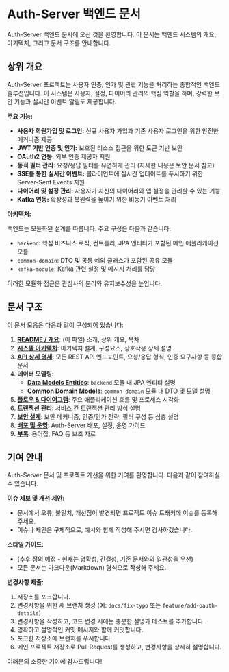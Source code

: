 # Auth-Server 백엔드 문서

Auth-Server 백엔드 문서에 오신 것을 환영합니다. 이 문서는 백엔드 시스템의 개요, 아키텍처, 그리고 문서 구조를 안내합니다.

## 상위 개요

Auth-Server 프로젝트는 사용자 인증, 인가 및 관련 기능을 처리하는 종합적인 백엔드 솔루션입니다. 이 시스템은 사용자, 설정, 다이어리 관리의 핵심 역할을 하며, 강력한 보안 기능과 실시간 이벤트 알림도 제공합니다.

**주요 기능:**

*   **사용자 회원가입 및 로그인:** 신규 사용자 가입과 기존 사용자 로그인을 위한 안전한 메커니즘 제공
*   **JWT 기반 인증 및 인가:** 보호된 리소스 접근을 위한 토큰 기반 보안
*   **OAuth2 연동:** 외부 인증 제공자 지원
*   **동적 필터 관리:** 요청/응답 필터를 유연하게 관리 (자세한 내용은 보안 문서 참고)
*   **SSE를 통한 실시간 이벤트:** 클라이언트에 실시간 업데이트를 푸시하기 위한 Server-Sent Events 지원
*   **다이어리 및 설정 관리:** 사용자가 자신의 다이어리와 앱 설정을 관리할 수 있는 기능
*   **Kafka 연동:** 확장성과 복원력을 높이기 위한 비동기 이벤트 처리

**아키텍처:**

백엔드는 모듈화된 설계를 따릅니다. 주요 구성은 다음과 같습니다:

*   `backend`: 핵심 비즈니스 로직, 컨트롤러, JPA 엔티티가 포함된 메인 애플리케이션 모듈
*   `common-domain`: DTO 및 공통 예외 클래스가 포함된 공유 모듈
*   `kafka-module`: Kafka 관련 설정 및 메시지 처리를 담당

이러한 모듈화 접근은 관심사의 분리와 유지보수성을 높입니다.

## 문서 구조

이 문서 모음은 다음과 같이 구성되어 있습니다:

1.  **[README / 개요](./README.md)**: (이 파일) 소개, 상위 개요, 목차
2.  **[시스템 아키텍처](./System_Architecture.md)**: 아키텍처 설계, 구성요소, 상호작용 상세 설명
3.  **[API 상세 명세](./API_Documentation.md)**: 모든 REST API 엔드포인트, 요청/응답 형식, 인증 요구사항 등 종합 문서
4.  **데이터 모델링**:
    *   **[Data Models Entities](./Data_Models_Entities.md)**: `backend` 모듈 내 JPA 엔티티 설명
    *   **[Common Domain Models](./Common_Domain_Models.md)**: `common-domain` 모듈 내 DTO 및 모델 설명
5.  **[플로우 & 다이어그램](./Flows_And_Diagrams.md)**: 주요 애플리케이션 흐름 및 프로세스 시각화
6.  **[트랜잭션 관리](./Transaction_Management.md)**: 서비스 간 트랜잭션 관리 방식 설명
7.  **[보안 설계](./Security_Overview.md)**: 보안 메커니즘, 인증/인가 전략, 필터 구성 등 심층 설명
8.  **[배포 및 운영](./Deployment_And_Operations.md)**: Auth-Server 배포, 설정, 운영 가이드
9.  **[부록](./Appendix.md)**: 용어집, FAQ 등 보조 자료

## 기여 안내

Auth-Server 문서 및 프로젝트 개선을 위한 기여를 환영합니다. 다음과 같이 참여하실 수 있습니다:

**이슈 제보 및 개선 제안:**

*   문서에서 오류, 불일치, 개선점이 발견되면 프로젝트 이슈 트래커에 이슈를 등록해 주세요.
*   이슈나 제안은 구체적으로, 예시와 함께 작성해 주시면 감사하겠습니다.

**스타일 가이드:**

*   (추후 정의 예정 - 현재는 명확성, 간결성, 기존 문서와의 일관성을 우선)
*   모든 문서는 마크다운(Markdown) 형식으로 작성해 주세요.

**변경사항 제출:**

1.  저장소를 포크합니다.
2.  변경사항을 위한 새 브랜치 생성 (예: `docs/fix-typo` 또는 `feature/add-oauth-details`)
3.  변경사항을 작성하고, 코드 변경 시에는 충분한 설명과 테스트를 추가합니다.
4.  명확하고 설명적인 커밋 메시지와 함께 커밋합니다.
5.  포크한 저장소에 브랜치를 푸시합니다.
6.  메인 프로젝트 저장소로 Pull Request를 생성하고, 변경사항을 상세히 설명합니다.

여러분의 소중한 기여에 감사드립니다!
